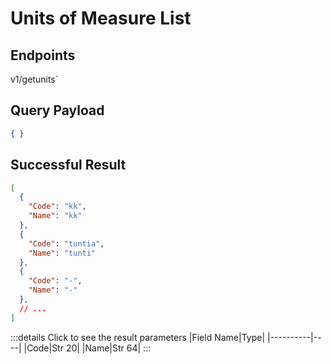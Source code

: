 # Units of Measure List

## Endpoints

<!--@include: @/dist/md/api_url.md-->v1/getunits`

## Query Payload
```json
{ }
```

## Successful Result
```json
[
  {
    "Code": "kk",
    "Name": "kk"
  },
  {
    "Code": "tuntia",
    "Name": "tunti"
  },
  {
    "Code": "-",
    "Name": "-"
  },
  // ...
]
``` 
:::details Click to see the result parameters
|Field Name|Type|
|----------|----|
|Code|Str 20|
|Name|Str 64|
:::